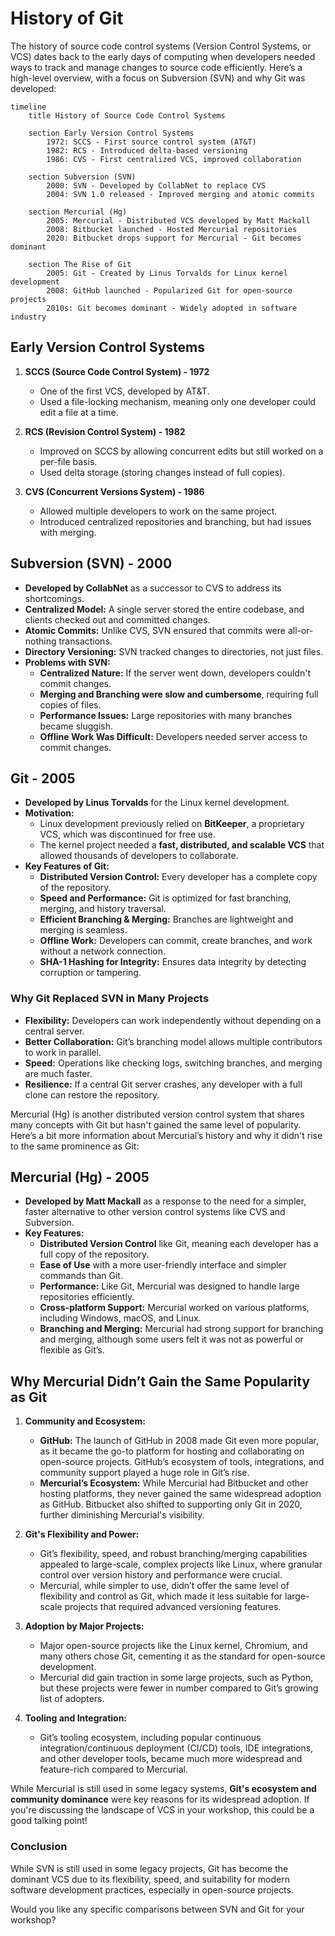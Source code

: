 # History of Git

The history of source code control systems (Version Control Systems, or VCS) dates back to the early days of computing when developers needed ways to track and manage changes to source code efficiently. Here’s a high-level overview, with a focus on Subversion (SVN) and why Git was developed:

```mermaid
timeline
    title History of Source Code Control Systems

    section Early Version Control Systems
        1972: SCCS - First source control system (AT&T)
        1982: RCS - Introduced delta-based versioning
        1986: CVS - First centralized VCS, improved collaboration

    section Subversion (SVN)
        2000: SVN - Developed by CollabNet to replace CVS
        2004: SVN 1.0 released - Improved merging and atomic commits

    section Mercurial (Hg)
        2005: Mercurial - Distributed VCS developed by Matt Mackall
        2008: Bitbucket launched - Hosted Mercurial repositories
        2020: Bitbucket drops support for Mercurial - Git becomes dominant

    section The Rise of Git
        2005: Git - Created by Linus Torvalds for Linux kernel development
        2008: GitHub launched - Popularized Git for open-source projects
        2010s: Git becomes dominant - Widely adopted in software industry
```

## **Early Version Control Systems**
1. **SCCS (Source Code Control System) - 1972**
    - One of the first VCS, developed by AT&T.
    - Used a file-locking mechanism, meaning only one developer could edit a file at a time.

2. **RCS (Revision Control System) - 1982**
    - Improved on SCCS by allowing concurrent edits but still worked on a per-file basis.
    - Used delta storage (storing changes instead of full copies).

3. **CVS (Concurrent Versions System) - 1986**
    - Allowed multiple developers to work on the same project.
    - Introduced centralized repositories and branching, but had issues with merging.

## **Subversion (SVN) - 2000**
- **Developed by CollabNet** as a successor to CVS to address its shortcomings.
- **Centralized Model:** A single server stored the entire codebase, and clients checked out and committed changes.
- **Atomic Commits:** Unlike CVS, SVN ensured that commits were all-or-nothing transactions.
- **Directory Versioning:** SVN tracked changes to directories, not just files.
- **Problems with SVN:**
    - **Centralized Nature:** If the server went down, developers couldn't commit changes.
    - **Merging and Branching were slow and cumbersome**, requiring full copies of files.
    - **Performance Issues:** Large repositories with many branches became sluggish.
    - **Offline Work Was Difficult:** Developers needed server access to commit changes.

## **Git - 2005**
- **Developed by Linus Torvalds** for the Linux kernel development.
- **Motivation:**
    - Linux development previously relied on **BitKeeper**, a proprietary VCS, which was discontinued for free use.
    - The kernel project needed a **fast, distributed, and scalable VCS** that allowed thousands of developers to collaborate.
- **Key Features of Git:**
    - **Distributed Version Control:** Every developer has a complete copy of the repository.
    - **Speed and Performance:** Git is optimized for fast branching, merging, and history traversal.
    - **Efficient Branching & Merging:** Branches are lightweight and merging is seamless.
    - **Offline Work:** Developers can commit, create branches, and work without a network connection.
    - **SHA-1 Hashing for Integrity:** Ensures data integrity by detecting corruption or tampering.

### **Why Git Replaced SVN in Many Projects**
- **Flexibility:** Developers can work independently without depending on a central server.
- **Better Collaboration:** Git’s branching model allows multiple contributors to work in parallel.
- **Speed:** Operations like checking logs, switching branches, and merging are much faster.
- **Resilience:** If a central Git server crashes, any developer with a full clone can restore the repository.

Mercurial (Hg) is another distributed version control system that shares many concepts with Git but hasn't gained the same level of popularity. Here’s a bit more information about Mercurial’s history and why it didn't rise to the same prominence as Git:

## **Mercurial (Hg) - 2005**
- **Developed by Matt Mackall** as a response to the need for a simpler, faster alternative to other version control systems like CVS and Subversion.
- **Key Features:**
    - **Distributed Version Control** like Git, meaning each developer has a full copy of the repository.
    - **Ease of Use** with a more user-friendly interface and simpler commands than Git.
    - **Performance:** Like Git, Mercurial was designed to handle large repositories efficiently.
    - **Cross-platform Support:** Mercurial worked on various platforms, including Windows, macOS, and Linux.
    - **Branching and Merging:** Mercurial had strong support for branching and merging, although some users felt it was not as powerful or flexible as Git’s.

## **Why Mercurial Didn’t Gain the Same Popularity as Git**
1. **Community and Ecosystem:**
    - **GitHub:** The launch of GitHub in 2008 made Git even more popular, as it became the go-to platform for hosting and collaborating on open-source projects. GitHub’s ecosystem of tools, integrations, and community support played a huge role in Git’s rise.
    - **Mercurial’s Ecosystem:** While Mercurial had Bitbucket and other hosting platforms, they never gained the same widespread adoption as GitHub. Bitbucket also shifted to supporting only Git in 2020, further diminishing Mercurial's visibility.

2. **Git's Flexibility and Power:**
    - Git’s flexibility, speed, and robust branching/merging capabilities appealed to large-scale, complex projects like Linux, where granular control over version history and performance were crucial.
    - Mercurial, while simpler to use, didn’t offer the same level of flexibility and control as Git, which made it less suitable for large-scale projects that required advanced versioning features.

3. **Adoption by Major Projects:**
    - Major open-source projects like the Linux kernel, Chromium, and many others chose Git, cementing it as the standard for open-source development.
    - Mercurial did gain traction in some large projects, such as Python, but these projects were fewer in number compared to Git’s growing list of adopters.

4. **Tooling and Integration:**
    - Git’s tooling ecosystem, including popular continuous integration/continuous deployment (CI/CD) tools, IDE integrations, and other developer tools, became much more widespread and feature-rich compared to Mercurial.

While Mercurial is still used in some legacy systems, **Git's ecosystem and community dominance** were key reasons for its widespread adoption. If you're discussing the landscape of VCS in your workshop, this could be a good talking point!

### **Conclusion**
While SVN is still used in some legacy projects, Git has become the dominant VCS due to its flexibility, speed, and suitability for modern software development practices, especially in open-source projects.

Would you like any specific comparisons between SVN and Git for your workshop?
